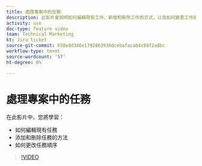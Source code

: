 ```yaml
---
title: 處理專案中的任務
description: 此影片會說明如何編輯現有工作、新增和刪除工作的方式，以及如何變更工作順序。
activity: use
doc-type: feature video
team: Technical Marketing
kt: Jira ticket
source-git-commit: 650e4d346e1792863930dcebafacab4c88f2a8bc
workflow-type: tm+mt
source-wordcount: '57'
ht-degree: 0%

---
```


# 處理專案中的任務

在此影片中，您將學習：

* 如何編輯現有任務
* 添加和刪除任務的方法
* 如何更改任務順序

>[!VIDEO](https://video.tv.adobe.com/v/335088/?quality=12&learn=on)